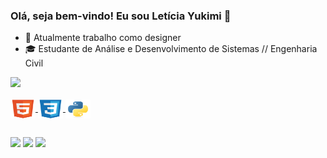 ### Olá, seja bem-vindo! Eu sou Letícia Yukimi 👋

- 🔭 Atualmente trabalho como designer
- 🎓 Estudante de Análise e Desenvolvimento de Sistemas // Engenharia Civil

 <div>
  <a href="https://github.com/nayule07">
  <img height="180em" src="https://github-readme-stats.vercel.app/api?username=nayule07&show_icons=true&theme=tokyonight&include_all_commits=true&count_private=true"/>
 </div>
 <div style="display: inline_block"><br>
  <img align="center" alt="Rafa-HTML" height="30" width="40" src="https://raw.githubusercontent.com/devicons/devicon/master/icons/html5/html5-original.svg">
  <img align="center" alt="Rafa-CSS" height="30" width="40" src="https://raw.githubusercontent.com/devicons/devicon/master/icons/css3/css3-original.svg">
  <img align="center" alt="Rafa-Python" height="30" width="40" src="https://raw.githubusercontent.com/devicons/devicon/master/icons/python/python-original.svg">
</div>
  
  ##
 
<div> 
  <a href="https://instagram.com/leyukimi_" target="_blank"><img src="https://img.shields.io/badge/-Instagram-%23E4405F?style=for-the-badge&logo=instagram&logoColor=white" target="_blank"></a>
  <a href="mailto:yukimi.nakama@gmail.com"><img src="https://img.shields.io/badge/-Gmail-%23333?style=for-the-badge&logo=gmail&logoColor=white" target="_blank"></a>
  <a href="https://www.linkedin.com/in/leticia-yukimi-nakama-056a65143/" target="_blank"><img src="https://img.shields.io/badge/-LinkedIn-%230077B5?style=for-the-badge&logo=linkedin&logoColor=white" target="_blank"></a> 


</div>
